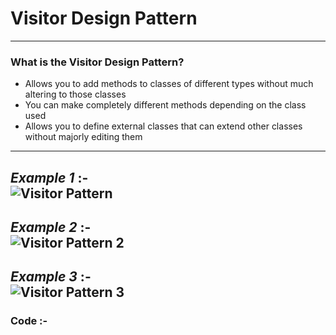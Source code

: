 # Visitor Design Pattern  
---  
### What is the Visitor Design Pattern?  
-	Allows you to add methods to classes of different types without much altering to those classes  
-	You can make completely different methods depending on the class used  
-	Allows you to define external classes that can extend other classes without majorly editing them  
---  
_Example 1_ :-  
![Visitor Pattern](https://i.stack.imgur.com/PpfGR.png)  
---  
_Example 2_ :-  
![Visitor Pattern 2](https://upload.wikimedia.org/wikipedia/en/thumb/e/eb/Visitor_design_pattern.svg/430px-Visitor_design_pattern.svg.png)  
---  
_Example 3_ :-  
![Visitor Pattern 3](https://images0.cnblogs.com/blog/325852/201305/12101923-a29bb958f2d149cfae9f353a21a03ef2.png)  
---  
  
### Code :-  
<script src="https://gist.github.com/KushalKatta/9163394578a87c81467b5b6d4ea1784d.js"></script>  
